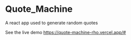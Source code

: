 # Quote_Machine
A react app used to generate random quotes

See the live demo
https://quote-machine-rho.vercel.app/#
